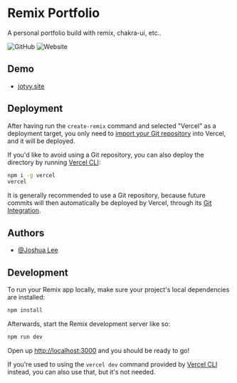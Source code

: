 
# Remix Portfolio

A personal portfolio build with remix, chakra-ui, etc..

![GitHub](https://img.shields.io/github/license/jotyy/remix-portfolio?style=for-the-badge)
![Website](https://img.shields.io/website?style=for-the-badge&url=https%3A%2F%2Fjotyy.site)
## Demo

- [jotyy.site](https://jotyy.site)

## Deployment

After having run the `create-remix` command and selected "Vercel" as a deployment target, you only need to [import your Git repository](https://vercel.com/new) into Vercel, and it will be deployed.

If you'd like to avoid using a Git repository, you can also deploy the directory by running [Vercel CLI](https://vercel.com/cli):

```sh
npm i -g vercel
vercel
```

It is generally recommended to use a Git repository, because future commits will then automatically be deployed by Vercel, through its [Git Integration](https://vercel.com/docs/concepts/git).
## Authors

- [@Joshua Lee](https://www.github.com/jotyy)

## Development

To run your Remix app locally, make sure your project's local dependencies are installed:

```sh
npm install
```

Afterwards, start the Remix development server like so:

```sh
npm run dev
```

Open up [http://localhost:3000](http://localhost:3000) and you should be ready to go!

If you're used to using the `vercel dev` command provided by [Vercel CLI](https://vercel.com/cli) instead, you can also use that, but it's not needed.
